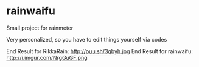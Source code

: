 rainwaifu
=========

Small project for rainmeter

Very personalized, so you have to edit things yourself via codes

End Result for RikkaRain:
http://puu.sh/3qbyh.jpg
End Result for rainwaifu:
http://i.imgur.com/NrgGuGF.png
